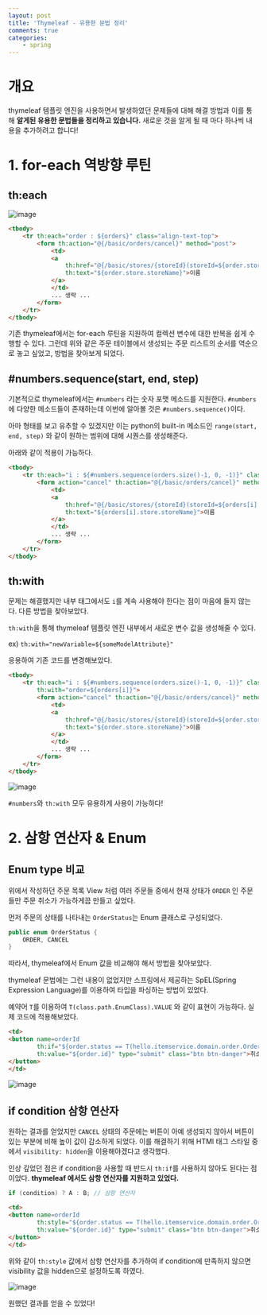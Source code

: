 ```yaml
---
layout: post
title: 'Thymeleaf - 유용한 문법 정리'
comments: true
categories:
    - spring
---
```


# 개요

thymeleaf 템플릿 엔진을 사용하면서 발생하였던 문제들에 대해 해결 방법과 이를 통해 __알게된 유용한 문법들을 정리하고 있습니다.__ 새로운 것을 알게 될 때 마다 하나씩 내용을 추가하려고 합니다!

# 1. for-each 역방향 루틴

## th:each

![image](https://user-images.githubusercontent.com/69145799/115148631-73511200-a09b-11eb-9c3f-f63a5ebdcb21.png)

```html
<tbody>
    <tr th:each="order : ${orders}" class="align-text-top">
        <form th:action="@{/basic/orders/cancel}" method="post">
            <td>
            <a 
                th:href="@{/basic/stores/{storeId}(storeId=${order.store.id})}"
                th:text="${order.store.storeName}">이름
            </a>
            </td>
            ... 생략 ...
        </form>
    </tr>
</tbody>
```
기존 thymeleaf에서는 for-each 루틴을 지원하여 컬렉션 변수에 대한 반복을 쉽게 수행할 수 있다. 그런데 위와 같은 주문 테이블에서 생성되는 주문 리스트의 순서를 역순으로 놓고 싶었고, 방법을 찾아보게 되었다.

## #numbers.sequence(start, end, step)

기본적으로 thymeleaf에서는 `#numbers` 라는 숫자 포맷 메소드를 지원한다. `#numbers`에 다양한 메소드들이 존재하는데 이번에 알아볼 것은 `#numbers.sequence()`이다.

아마 형태를 보고 유추할 수 있겠지만 이는 python의 built-in 메소드인 `range(start, end, step)` 와 같이 원하는 범위에 대해 시퀀스를 생성해준다.

아래와 같이 적용이 가능하다.

```html
<tbody>
    <tr th:each="i : ${#numbers.sequence(orders.size()-1, 0, -1)}" class="align-text-top">
        <form action="cancel" th:action="@{/basic/orders/cancel}" method="post">
            <td>
            <a 
                th:href="@{/basic/stores/{storeId}(storeId=${orders[i].store.id})}" 
                th:text="${orders[i].store.storeName}">이름
            </a>
            </td>
            ... 생략 ...
        </form>
    </tr>
</tbody>
```

## th:with

문제는 해결했지만 내부 <td> 태그에서도 `i`를 계속 사용해야 한다는 점이 마음에 들지 않는다. 다른 방법을 찾아보았다.

`th:with`을 통해 thymeleaf 템플릿 엔진 내부에서 새로운 변수 값을 생성해줄 수 있다.

ex) `th:with="newVariable=${someModelAttribute}"`

응용하여 기존 코드를 변경해보았다.

```html
<tbody>
    <tr th:each="i : ${#numbers.sequence(orders.size()-1, 0, -1)}" class="align-text-top"
        th:with="order=${orders[i]}">
        <form action="cancel" th:action="@{/basic/orders/cancel}" method="post">
            <td>
            <a 
                th:href="@{/basic/stores/{storeId}(storeId=${order.store.id})}" 
                th:text="${order.store.storeName}">이름
            </a>
            </td>
            ... 생략 ...
        </form>
    </tr>
</tbody>
```

![image](https://user-images.githubusercontent.com/69145799/115149260-3aff0300-a09e-11eb-8872-d140eb119160.png)

`#numbers`와 `th:with` 모두 유용하게 사용이 가능하다!

# 2. 삼항 연산자 & Enum

## Enum type 비교

위에서 작성하던 주문 목록 View 처럼 여러 주문들 중에서 현재 상태가 `ORDER` 인 주문들만 주문 취소가 가능하게끔 만들고 싶었다.

먼저 주문의 상태를 나타내는 `OrderStatus`는 Enum 클래스로 구성되었다.

```java
public enum OrderStatus {
    ORDER, CANCEL
}
```

따라서, thymeleaf에서 Enum 값을 비교해야 해서 방법을 찾아보았다.

thymeleaf 문법에는 그런 내용이 없었지만 스프링에서 제공하는 SpEL(Spring Expression Language)를 이용하여 타입을 파싱하는 방법이 있었다.

예약어 `T`를 이용하여 `T(class.path.EnumClass).VALUE` 와 같이 표현이 가능하다. 실제 코드에 적용해보았다.

```html
<td>
<button name=orderId 
        th:if="${order.status == T(hello.itemservice.domain.order.OrderStatus).ORDER}" 
        th:value="${order.id}" type="submit" class="btn btn-danger">취소
</button>
</td>
```

![image](https://user-images.githubusercontent.com/69145799/115149849-e315cb80-a0a0-11eb-8d79-4a42f14160aa.png)

## if condition 삼항 연산자

원하는 결과를 얻었지만 `CANCEL` 상태의 주문에는 버튼이 아예 생성되지 않아서 버튼이 있는 부분에 비해 높이 값이 감소하게 되었다. 이를 해결하기 위해 HTMl 태그 스타일 중에서 `visibility: hidden`을 이용해야겠다고 생각했다.

인상 깊었던 점은 if condition을 사용할 때 반드시 `th:if`를 사용하지 않아도 된다는 점이었다. __thymeleaf 에서도 삼항 연산자를 지원하고 있었다.__

```java
if (condition) ? A : B; // 삼항 연산자
```


```html
<td>
<button name=orderId 
        th:style="${order.status == T(hello.itemservice.domain.order.OrderStatus).ORDER ? '' : 'visibility:hidden'}" 
        th:value="${order.id}" type="submit" class="btn btn-danger">취소
</button>
</td>
```

위와 같이 `th:style` 값에서 삼항 연산자를 추가하여 if condition에 만족하지 않으면 visibility 값을 hidden으로 설정하도록 하였다.

![image](https://user-images.githubusercontent.com/69145799/115149260-3aff0300-a09e-11eb-8872-d140eb119160.png)

원했던 결과를 얻을 수 있었다!